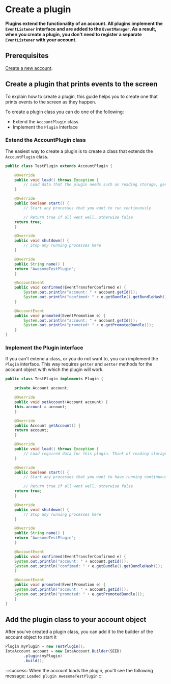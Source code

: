 # Create a plugin

**Plugins extend the functionality of an account. All plugins implement the `EventListener` interface and are added to the `EventManager`. As a result, when you create a plugin, you don't need to register a separate `EventListener` with your account.**

## Prerequisites

[Create a new account](../how-to-guides/create-account.md).

## Create a plugin that prints events to the screen

To explain how to create a plugin, this guide helps you to create one that prints events to the screen as they happen.

To create a plugin class you can do one of the following:

* Extend the `AccountPlugin` class
* Implement the `Plugin` interface

### Extend the AccountPlugin class

The easiest way to create a plugin is to create a class that extends the `AccountPlugin` class.

```java
public class TestPlugin extends AccountPlugin {

	@Override
	public void load() throws Exception {
		// Load data that the plugin needs such as reading storage, generating memory intensive resources, etc..
	}

	@Override
	public boolean start() {
		// Start any processes that you want to run continuously

		// Return true if all went well, otherwise false
	return true;
	}

	@Override
	public void shutdown() {
		// Stop any running processes here
	}

	@Override
	public String name() {
	return "AwesomeTestPlugin";
	}

	@AccountEvent
	public void confirmed(EventTransferConfirmed e) {
	    System.out.println("account: " + account.getId());
	    System.out.println("confimed: " + e.getBundle().getBundleHash());
	}

	@AccountEvent
	public void promoted(EventPromotion e) {
	    System.out.println("account: " + account.getId());
	    System.out.println("promoted: " + e.getPromotedBundle());
	}
}
```

### Implement the Plugin interface

If you can't extend a class, or you do not want to, you can implement the `Plugin` interface. This way requires `getter` and `setter` methods for the account object with which the plugin will work.

```java
public class TestPlugin implements Plugin {

	private Account account;

	@Override
	public void setAccount(Account account) {
	this.account = account;
	}

	@Override
	public Account getAccount() {
	return account;
	}

	@Override
	public void load() throws Exception {
		// Load required data for this plugin. Think of reading storage, generating memory intensive resources, etc..
	}

	@Override
	public boolean start() {
		// Start any processes that you want to have running continuously

		// Return true if all went well, otherwise false
	return true;
	}

	@Override
	public void shutdown() {
		// Stop any running processes here
	}

	@Override
	public String name() {
	return "AwesomeTestPlugin";
	}

	@AccountEvent
	public void confirmed(EventTransferConfirmed e) {
	System.out.println("account: " + account.getId());
	System.out.println("confimed: " + e.getBundle().getBundleHash());
	}

	@AccountEvent
	public void promoted(EventPromotion e) {
	System.out.println("account: " + account.getId());
	System.out.println("promoted: " + e.getPromotedBundle());
	}
}
```

## Add the plugin class to your account object

After you've created a plugin class, you can add it to the builder of the account object to start it

```java
Plugin myPlugin = new TestPlugin();
IotaAccount account = new IotaAccount.Builder(SEED)
        .plugin(myPlugin)
        .build();
```

:::success:
When the account loads the plugin, you'll see the following message: `Loaded plugin AwesomeTestPlugin`
:::
